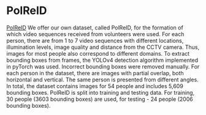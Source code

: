 # PolReID
[PolReID](https://drive.google.com/file/d/1EdNLsZ_Bb9UwsDpzIfNMPNYQ9ZViNEmq/view?usp=sharing)
We offer our own dataset, called PolReID, for the formation of which video sequences received from volunteers were used. For each person, there are from 1 to 7 video sequences with different locations, illumination levels, image quality and distance from the CCTV camera. Thus, images for most people also correspond to different domains. To extract bounding boxes from frames, the YOLOv4 detection algorithm implemented in pyTorch was used. Incorrect bounding boxes were removed manually. For each person in the dataset, there are images with partial overlap, both horizontal and vertical. The same person is presented from different angles. In total, the dataset contains images for 54 people and includes 5,609 bounding boxes. PolReID is split into training and testing data. For training, 30 people (3603 bounding boxes) are used, for testing - 24 people (2006 bounding boxes).

